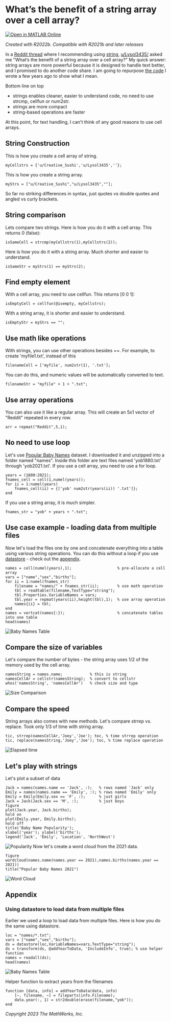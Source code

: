 # What’s the benefit of a string array over a cell array?
[![Open in MATLAB Online](https://www.mathworks.com/images/responsive/global/open-in-matlab-online.svg)](https://matlab.mathworks.com/open/github/v1?repo=toshiakit/string_vs_cell)

_Created with R2022b. Compatible with R2021b and later releases_

In a [Reddit thread](https://www.reddit.com/r/matlab/comments/x82du2/how_to_join_strings_to_make_a_vector_for_the/) where I recommending using [string](https://www.mathworks.com/help/matlab/ref/string.html), [u/Lysol3435/](https://www.reddit.com/u/Lysol3435/) asked me "What’s the benefit of a string array over a cell array?"
My quick answer: string arrays are more powerful because it is designed to handle text better, and I promised to do another code share. I am going to repurpose [the code](https://blogs.mathworks.com/loren/2016/09/15/introducing-string-arrays/) I wrote a few years ago to show what I mean.

Bottom line on top
* strings enables cleaner, easier to understand code, no need to use strcmp, cellfun or num2str.
* strings are more compact
* string-based operations are faster

At this point, for text handling, I can't think of any good reasons to use cell arrays.

## String Construction
This is how you create a cell array of string.
```
myCellstrs = {'u/Creative_Sushi','u/Lysol3435',''};
```
This is how you create a string array.
```
myStrs = ["u/Creative_Sushi","u/Lysol3435",""];
```
So far no striking differences in syntax, just quotes vs double quotes and angled vs curly brackets.
## String comparison
Lets compare two strings. Here is how you do it with a cell array. This returns 0 (false):
```
isSameCell = strcmp(myCellstrs(1),myCellstrs(2));
```
Here is how you do it with a string array. Much shorter and easier to understand.
```
isSameStr = myStrs(1) == myStrs(2);
```
## Find empty element
With a cell array, you need to use cellfun. This returns [0 0 1]:
```
isEmptyCell = cellfun(@isempty, myCellstrs);
```
With a string array, it is shorter and easier to understand.
```
isEmptyStr = myStrs == "";
```
## Use math like operations
With strings, you can use other operations besides ==. For example, to create 'myfile1.txt', instead of this
```
filenameCell = ['myfile', num2str(1), '.txt'];
```
You can do this, and numeric values will be automatically converted to text.
```
filenameStr = "myfile" + 1 + ".txt";
```
## Use array operations
You can also use it like a regular array. This will create an 5x1 vector of "Reddit" repeated in every row.
```
arr = repmat("Reddit",5,1);
```
## No need to use loop
Let's use [Popular Baby Names](https://www.ssa.gov/oact/babynames/limits.html) dataset. I downloaded it and unzipped into a folder named "names". Inside this folder are text files named 'yob1880.txt' through 'yob2021.txt'.
If you use a cell array, you need to use a for loop.
```
years = (1880:2021);
fnames_cell = cell(1,numel(years));
for ii = 1:numel(years)
    fnames_cell(ii) = {['yob' num2str(years(ii)) '.txt']};  
end
```
If you use a string array, it is much simpler.
```
fnames_str = "yob" + years + ".txt";
```
## Use case example - loading data from multiple files
Now let's load the files one by one and concatenate everything into a table using various string operations. You can do this without a loop if you use [datastore](https://www.mathworks.com/help/matlab/datastore.html) - check out the [appendix](#appendix).
```
names = cell(numel(years),1);                    % pre-allocate a cell array
vars = ["name","sex","births"];                  
for ii = 1:numel(fnames_str)
    filename = "names/" + fnames_str(ii);        % use math operation
    tbl = readtable(filename,TextType="string");
    tbl.Properties.VariableNames = vars;
    tbl.year = repmat(years(ii),height(tbl),1);  % use array operation
    names{ii} = tbl;
end
names = vertcat(names{:});                       % concatenate tables into one table
head(names)
```
![Baby Names Table](https://github.com/toshiakit/string_vs_cell/blob/main/names_table.png)
## Compare the size of variables
Let's compare the number of bytes - the string array uses 1/2 of the memory used by the cell array.
```
namesString = names.name;            % this is string
namesCellAr = cellstr(namesString);  % convert to cellstr
whos('namesString', 'namesCellAr')   % check size and type
```
![Size Comparison](https://github.com/toshiakit/string_vs_cell/blob/main/size_comparison.png)
## Compare the speed
String arrays also comes with new methods. Let's compare strrep vs. replace. Took only 1/3 of time with string array.
```
tic, strrep(namesCellAr,'Joey','Joe'); toc, % time strrep operation
tic, replace(namesString,'Joey','Joe'); toc, % time replace operation
```
![Elapsed time](https://github.com/toshiakit/string_vs_cell/blob/main/elapsedtime.png)
## Let's play with strings
Let's plot a subset of data
```
Jack = names(names.name == 'Jack', :);   % rows named 'Jack' only
Emily = names(names.name == 'Emily', :); % rows named 'Emily' only
Emily = Emily(Emily.sex == 'F', :);      % just girls
Jack = Jack(Jack.sex == 'M', :);         % just boys
figure 
plot(Jack.year, Jack.births); 
hold on
plot(Emily.year, Emily.births); 
hold off
title('Baby Name Popularity');
xlabel('year'); ylabel('births');
legend('Jack', 'Emily', 'Location', 'NorthWest') 
```
![Popularity](https://github.com/toshiakit/string_vs_cell/blob/main/popularity.png)
Now let's create a word cloud from the 2021 data.
```
figure
wordcloud(names.name(names.year == 2021),names.births(names.year == 2021)) 
title("Popular Baby Names 2021")
```
![Word Cloud](https://github.com/toshiakit/string_vs_cell/blob/main/wordcloud.png)
## Appendix
### Using datastore to load data from multiple files
Earlier we used a loop to load data from multiple files. Here is how you do the same using datastore.
```
loc = "names/*.txt";
vars = ["name","sex","births"];
ds = datastore(loc,VariableNames=vars,TextType="string");
ds = transform(ds, @addYearToData, 'IncludeInfo', true); % use helper function
names = readall(ds);
head(names)
```
![Baby Names Table](https://github.com/toshiakit/string_vs_cell/blob/main/names_table.png)

Helper function to extract years from the filenames
```
function [data, info] = addYearToData(data, info)
    [~, filename, ~] = fileparts(info.Filename);
    data.year(:, 1) = str2double(erase(filename,"yob"));
end
```
_Copyright 2023 The MathWorks, Inc._
